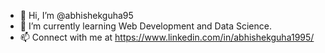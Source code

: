 - 👋 Hi, I’m @abhishekguha95
- 🌱 I’m currently learning Web Development and Data Science.
- 📫 Connect with me at https://www.linkedin.com/in/abhishekguha1995/
<!---
abhishekguha95/abhishekguha95 is a ✨ special ✨ repository because its `README.md` (this file) appears on your GitHub profile.
You can click the Preview link to take a look at your changes.
--->
